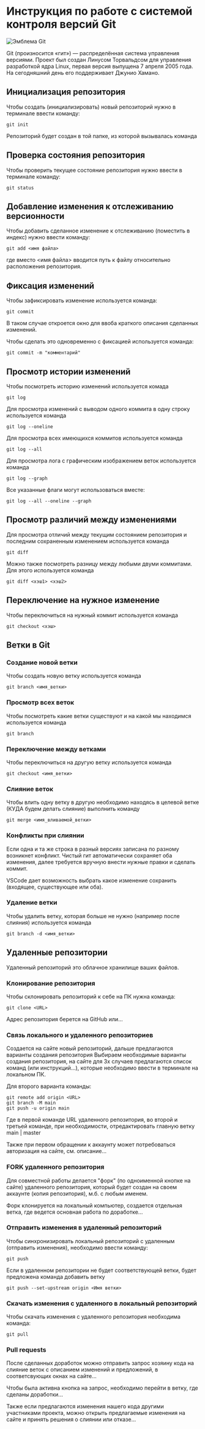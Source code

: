 # **Инструкция по работе с системой контроля версий Git**

![Эмблема Git](git.jpg)

Git (произносится «гит») — распределённая система управления версиями. Проект был создан Линусом Торвальдсом для управления разработкой ядра Linux, первая версия выпущена 7 апреля 2005 года. На сегодняшний день его поддерживает Джунио Хамано.

## Инициализация репозитория

Чтобы создать (инициализировать) новый репозиторий нужно в терминале ввести команду:

    git init

Репозиторий будет создан в той папке, из которой вызывалась команда

## Проверка состояния репозитория

Чтобы проверить текущее состояние репозитория нужно ввести в терминале команду:

    git status

## Добавление изменения к отслеживанию версионности

Чтобы добавить сделанное изменение к отслеживанию (поместить в индекс) нужно ввести команду:

    git add <имя файла>

где вместо <имя файла> вводится путь к файлу относительно расположения репозитория.

## Фиксация изменений

Чтобы зафиксировать изменение используется команда:

    git commit

В таком случае откроется окно для ввоба краткого описания сделанных изменений.

Чтобы сделать это одновременно с фиксацией используется команда:

    git commit -m "комментарий"

## Просмотр истории изменений

Чтобы посмотреть историю изменений используется комада

    git log

Для просмотра изменений с выводом одного коммита в одну строку используется команда

    git log --oneline

Для просмотра всех имеющихся коммитов используется команда

    git log --all

Для просмотра лога с графическим изображением веток используется команда

    git log --graph

Все указанные флаги могут использоваться вместе:

    git log --all --oneline --graph

## Просмотр различий между изменениями

Для просмотра отличий между текущим состоянием репозитория и последним сохраненным изменением используется команда

    git diff

Можно также посмотреть разницу между любыми двуми коммитами. Для этого используется команда

    git diff <хэш1> <хэш2>

## Переключение на нужное изменение

Чтобы переключиться на нужный коммит используется команда

    git checkout <хэш>

## Ветки в Git

### Создание новой ветки

Чтобы создать новую ветку используется команда

    git branch <имя_ветки>

### Просмотр всех веток

Чтобы посмотреть какие ветки существуют и на какой мы находимся используется команда

    git branch

### Переключение между ветками

Чтобы переключиться на другую ветку используется команда

    git checkout <имя_ветки>

### Слияние веток

Чтобы влить одну ветку в другую необходимо находясь в целевой ветке (КУДА будем делать слияние) выполнить команду

    git merge <имя_вливаемой_ветки>

### Конфликты при слиянии

Если одна и та же строка в разный версиях записана по разному возникнет конфликт.
Чистый гит автоматически сохраняет оба изменения, далее требуется вручную внести нужные правки и сделать коммит.

VSСode дает возможность выбрать какое изменение сохранить (входящее, существующее или оба).

### Удаление ветки

Чтобы удалить ветку, которая больше не нужно (например после слияния) используется команда

    git branch -d <имя_ветки>

## Удаленные репозитории

Удаленный репозиторий это облачное хранилище ваших файлов.

### Клонирование репозитория

Чтобы склонировать репозиторий к себе на ПК нужна команда:

    git clone <URL>

Адрес репозитория берется на GitHub или...

### Связь локального и удаленного репозиториев

Создается на сайте новый репозиторий, дальше предлагаются варианты создания репозитория
Выбираем необходимые варианты создания репозитория, на сайте для 3х случаев предлагаются список команд (или инструкций...), которые необходимо ввести в терминале на локальном ПК.

Для второго варианта команды:

    git remote add origin <URL>
    git branch -M main
    git push -u origin main

Где в первой команде URL удаленного репозитория, во второй и третьей команде, при необходимости, отредактировать главную ветку main | master

Также при первом обращении к аккаунту может потребоваться авторизация на сайте, см. описание...

### FORK удаленного репозитория

Для совместной работы делается "форк" (по одноименной кнопке на сайте) удаленного репозитория, который будет создан на своем аккаунте (копия репозитория), м.б. с любым именем.

Форк клонируется на локальный компьютер, создается отдельная ветка, где ведется основная работа по доработке...

### Отправить изменения в удаленный репозиторий

Чтобы синхронизировать локальный репозиторий с удаленным (отправить изменения), необходимо ввести команду:

    git push

Если в удаленном репозитории не будет соответствующей ветки, будет предложена команда добавить ветку

    git push --set-upstream origin <Имя ветки>

### Скачать изменения с удаленного в локальный репозиторий

Чтобы скачать изменения с удаленного репозитория необходима команда:

    git pull

### Pull requests

После сделанных доработок можно отправить запрос хозяину кода на слияние веток с описанием изменений и предложений, в соответсвующих окнах на сайте...

Чтобы была активна кнопка на запрос, необходимо перейти в ветку, где сделаны доработки...

Также если предлагаются изменения нашего кода другими участниками проекта, можно открыть предлагаемые изменения на сайте и принять решения о слиянии или отказе...